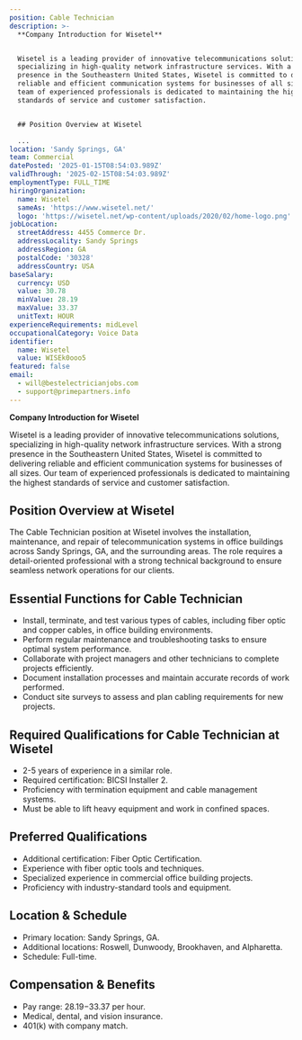 ```yaml
---
position: Cable Technician
description: >-
  **Company Introduction for Wisetel**


  Wisetel is a leading provider of innovative telecommunications solutions,
  specializing in high-quality network infrastructure services. With a strong
  presence in the Southeastern United States, Wisetel is committed to delivering
  reliable and efficient communication systems for businesses of all sizes. Our
  team of experienced professionals is dedicated to maintaining the highest
  standards of service and customer satisfaction.


  ## Position Overview at Wisetel

  ...
location: 'Sandy Springs, GA'
team: Commercial
datePosted: '2025-01-15T08:54:03.989Z'
validThrough: '2025-02-15T08:54:03.989Z'
employmentType: FULL_TIME
hiringOrganization:
  name: Wisetel
  sameAs: 'https://www.wisetel.net/'
  logo: 'https://wisetel.net/wp-content/uploads/2020/02/home-logo.png'
jobLocation:
  streetAddress: 4455 Commerce Dr.
  addressLocality: Sandy Springs
  addressRegion: GA
  postalCode: '30328'
  addressCountry: USA
baseSalary:
  currency: USD
  value: 30.78
  minValue: 28.19
  maxValue: 33.37
  unitText: HOUR
experienceRequirements: midLevel
occupationalCategory: Voice Data
identifier:
  name: Wisetel
  value: WISEk0ooo5
featured: false
email:
  - will@bestelectricianjobs.com
  - support@primepartners.info
---
```




**Company Introduction for Wisetel**

Wisetel is a leading provider of innovative telecommunications solutions, specializing in high-quality network infrastructure services. With a strong presence in the Southeastern United States, Wisetel is committed to delivering reliable and efficient communication systems for businesses of all sizes. Our team of experienced professionals is dedicated to maintaining the highest standards of service and customer satisfaction.

## Position Overview at Wisetel

The Cable Technician position at Wisetel involves the installation, maintenance, and repair of telecommunication systems in office buildings across Sandy Springs, GA, and the surrounding areas. The role requires a detail-oriented professional with a strong technical background to ensure seamless network operations for our clients.

## Essential Functions for Cable Technician

- Install, terminate, and test various types of cables, including fiber optic and copper cables, in office building environments.
- Perform regular maintenance and troubleshooting tasks to ensure optimal system performance.
- Collaborate with project managers and other technicians to complete projects efficiently.
- Document installation processes and maintain accurate records of work performed.
- Conduct site surveys to assess and plan cabling requirements for new projects.

## Required Qualifications for Cable Technician at Wisetel

- 2-5 years of experience in a similar role.
- Required certification: BICSI Installer 2.
- Proficiency with termination equipment and cable management systems.
- Must be able to lift heavy equipment and work in confined spaces.

## Preferred Qualifications

- Additional certification: Fiber Optic Certification.
- Experience with fiber optic tools and techniques.
- Specialized experience in commercial office building projects.
- Proficiency with industry-standard tools and equipment.

## Location & Schedule

- Primary location: Sandy Springs, GA.
- Additional locations: Roswell, Dunwoody, Brookhaven, and Alpharetta.
- Schedule: Full-time.

## Compensation & Benefits

- Pay range: $28.19-$33.37 per hour.
- Medical, dental, and vision insurance.
- 401(k) with company match.
